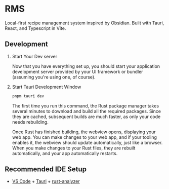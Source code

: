# RMS

Local-first recipe management system inspired by Obsidian. Built with Tauri, React, and Typescript in Vite.

## Development

1. Start Your Dev server

   Now that you have everything set up, you should start your application development server provided by your UI framework or bundler (assuming you're using one, of course).

2. Start Tauri Development Window

   ```bash
   pnpm tauri dev
   ```

   The first time you run this command, the Rust package manager takes several minutes to download and build all the required packages. Since they are cached, subsequent builds are much faster, as only your code needs rebuilding.

   Once Rust has finished building, the webview opens, displaying your web app. You can make changes to your web app, and if your tooling enables it, the webview should update automatically, just like a browser. When you make changes to your Rust files, they are rebuilt automatically, and your app automatically restarts.

## Recommended IDE Setup

- [VS Code](https://code.visualstudio.com/) + [Tauri](https://marketplace.visualstudio.com/items?itemName=tauri-apps.tauri-vscode) + [rust-analyzer](https://marketplace.visualstudio.com/items?itemName=rust-lang.rust-analyzer)
